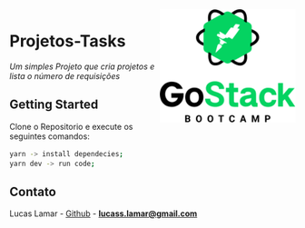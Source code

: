 <img src="images/logo.png" height="200px" align="right"/>

# Projetos-Tasks



_Um simples Projeto que cria projetos e lista o número de requisições_



## Getting Started
Clone o Repositorio e execute os seguintes comandos:
```sh
yarn -> install dependecies;
yarn dev -> run code;
```


<!-- CONTACT -->

## Contato

Lucas Lamar - [Github](https://github.com/lucaslamar) - **lucass.lamar@gmail.com**

